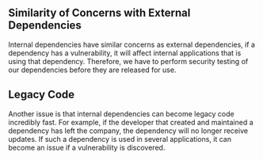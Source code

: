 ## Similarity of Concerns with External Dependencies
Internal dependencies have similar concerns as external dependencies, if a dependency has a vulnerability, it will affect internal applications that is using that dependency. Therefore, we have to perform security testing of our dependencies before they are released for use.
## Legacy Code
Another issue is that internal dependencies can become legacy code incredibly fast. For example, if the developer that created and maintained a dependency has left the company, the dependency will no longer receive updates. If such a dependency is used in several applications, it can become an issue if a vulnerability is discovered.
